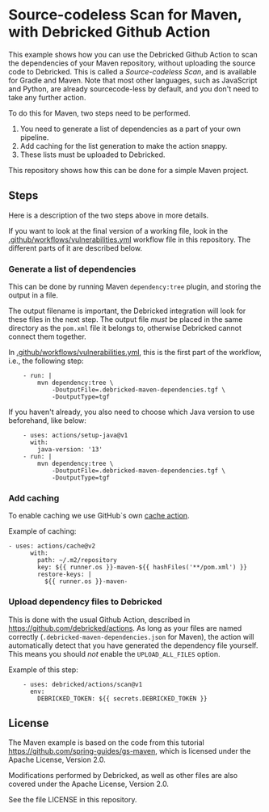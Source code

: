 # Source-codeless Scan for Maven, with Debricked Github Action

This example shows how you can use the Debricked Github Action to scan the dependencies of your Maven repository, without uploading the source code to Debricked.
This is called a _Source-codeless Scan_, and is available for Gradle and Maven.
Note that most other languages, such as JavaScript and Python, are already sourcecode-less by default, and you don't need to take any further action.

To do this for Maven, two steps need to be performed.

1. You need to generate a list of dependencies as a part of your own pipeline.
2. Add caching for the list generation to make the action snappy.
3. These lists must be uploaded to Debricked.

This repository shows how this can be done for a simple Maven project.

## Steps

Here is a description of the two steps above in more details.

If you want to look at the final version of a working file, look in the [.github/workflows/vulnerabilities.yml](.github/workflows/vulnerabilities.yml) workflow file in this repository.
The different parts of it are described below.

### Generate a list of dependencies

This can be done by running Maven `dependency:tree` plugin, and storing the output in a file.

The output filename is important, the Debricked integration will look for these files in the next step.
The output file _must_ be placed in the same directory as the `pom.xml` file it belongs to, otherwise Debricked cannot connect them together.

In [.github/workflows/vulnerabilities.yml](.github/workflows/vulnerabilities.yml), this is the first part of the workflow, i.e., the following step:

```
    - run: |
        mvn dependency:tree \
            -DoutputFile=.debricked-maven-dependencies.tgf \
            -DoutputType=tgf
```

If you haven't already, you also need to choose which Java version to use beforehand, like below:

```
    - uses: actions/setup-java@v1
      with:
        java-version: '13'
    - run: |
        mvn dependency:tree \
            -DoutputFile=.debricked-maven-dependencies.tgf \
            -DoutputType=tgf
```

### Add caching
To enable caching we use GitHub`s own [cache action](https://github.com/actions/cache).

Example of caching:
```
- uses: actions/cache@v2
      with:
        path: ~/.m2/repository
        key: ${{ runner.os }}-maven-${{ hashFiles('**/pom.xml') }}
        restore-keys: |
          ${{ runner.os }}-maven-
```

### Upload dependency files to Debricked

This is done with the usual Github Action, described in https://github.com/debricked/actions.
As long as your files are named correctly (`.debricked-maven-dependencies.json` for Maven), the action will automatically detect that you have generated the dependency file yourself.
This means you should *not* enable the `UPLOAD_ALL_FILES` option.

Example of this step:

```
    - uses: debricked/actions/scan@v1
      env:
        DEBRICKED_TOKEN: ${{ secrets.DEBRICKED_TOKEN }}
```

## License

The Maven example is based on the code from this tutorial https://github.com/spring-guides/gs-maven, which is licensed under the Apache License, Version 2.0.

Modifications performed by Debricked, as well as other files are also covered under the Apache License, Version 2.0.

See the file LICENSE in this repository.
